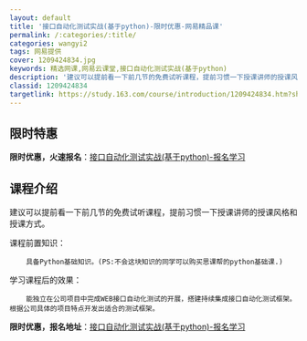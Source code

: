 ```yaml
---
layout: default
title: '接口自动化测试实战(基于python)-限时优惠-网易精品课'
permalink: /:categories/:title/
categories: wangyi2
tags: 网易提供
cover: 1209424834.jpg
keywords: 精选网课,网易云课堂,接口自动化测试实战(基于python)
description: '建议可以提前看一下前几节的免费试听课程，提前习惯一下授课讲师的授课风格和授课方式。课程前置知识：具备Python基础知识'
classid: 1209424834
targetlink: https://study.163.com/course/introduction/1209424834.htm?share=1&shareId=1025206652&utm_campaign=share&utm_medium=iphoneShare&utm_source=&utm_u=1025206652
---
```


## 限时特惠

**限时优惠，火速报名**：[接口自动化测试实战(基于python)-报名学习](https://study.163.com/course/introduction/1209424834.htm?share=1&shareId=1025206652&utm_campaign=share&utm_medium=iphoneShare&utm_source=&utm_u=1025206652)

## 课程介绍

建议可以提前看一下前几节的免费试听课程，提前习惯一下授课讲师的授课风格和授课方式。

课程前置知识：

        具备Python基础知识。(PS:不会这块知识的同学可以购买思课帮的python基础课.)

学习课程后的效果：

        能独立在公司项目中完成WEB接口自动化测试的开展，搭建持续集成接口自动化测试框架。根据公司具体的项目特点开发出适合的测试框架。

**限时优惠，报名地址**：[接口自动化测试实战(基于python)-报名学习](https://study.163.com/course/introduction/1209424834.htm?share=1&shareId=1025206652&utm_campaign=share&utm_medium=iphoneShare&utm_source=&utm_u=1025206652)


